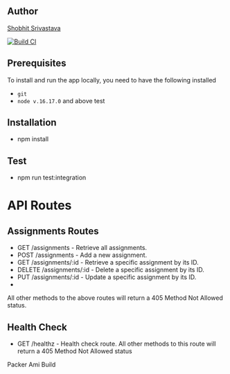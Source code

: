 ## Author

[Shobhit Srivastava](mailto:srivastava.sho@northeastern.edu)

[![Build CI](https://github.com/csye-cloud-shobhit/webapp/actions/workflows/build-ci.yml/badge.svg)](https://github.com/csye-cloud-shobhit/webapp/actions/workflows/build-ci.yml)

## Prerequisites

To install and run the app locally, you need to have the following installed

- `git`
- `node v.16.17.0` and above
test
## Installation

- npm install

## Test
- npm run test:integration
# API Routes
## Assignments Routes
- GET /assignments - Retrieve all assignments.
- POST /assignments - Add a new assignment.
- GET /assignments/:id - Retrieve a specific assignment by its ID.
- DELETE /assignments/:id - Delete a specific assignment by its ID.
- PUT /assignments/:id - Update a specific assignment by its ID.
- 
All other methods to the above routes will return a 405 Method Not Allowed status.
## Health Check
- GET /healthz - Health check route.
All other methods to this route will return a 405 Method Not Allowed status

Packer Ami Build
